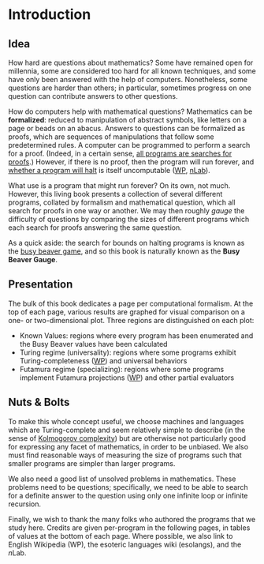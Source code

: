 # Introduction

## Idea

How hard are questions about mathematics? Some have remained open for
millennia, some are considered too hard for all known techniques, and some
have only been answered with the help of computers. Nonetheless, some
questions are harder than others; in particular, sometimes progress on one
question can contribute answers to other questions.

How do computers help with mathematical questions? Mathematics can be
**formalized**: reduced to manipulation of abstract symbols, like letters on a
page or beads on an abacus. Answers to questions can be formalized as proofs,
which are sequences of manipulations that follow some predetermined rules. A
computer can be programmed to perform a search for a proof. (Indeed, in a
certain sense, [all programs are searches for
proofs](https://ncatlab.org/nlab/show/proofs+as+programs).) However, if there
is no proof, then the program will run forever, and [whether a program will
halt](https://en.wikipedia.org/wiki/Halting_problem) is itself uncomputable
([WP](https://en.wikipedia.org/wiki/Computable_function),
[nLab](https://ncatlab.org/nlab/show/computability)).

What use is a program that might run forever? On its own, not much. However,
this living book presents a collection of several different programs, collated
by formalism and mathematical question, which all search for proofs in one way
or another. We may then roughly *gauge* the difficulty of questions by
comparing the sizes of different programs which each search for proofs
answering the same question.

As a quick aside: the search for bounds on halting programs is known as the
[busy beaver game](https://en.wikipedia.org/wiki/Busy_beaver), and so this
book is naturally known as the **Busy Beaver Gauge**.

## Presentation

The bulk of this book dedicates a page per computational formalism. At the top
of each page, various results are graphed for visual comparison on a one- or
two-dimensional plot. Three regions are distinguished on each plot:

* Known Values: regions where every program has been enumerated and the
  Busy Beaver values have been calculated
* Turing regime (universality): regions where some programs exhibit
  Turing-completeness ([WP](https://en.wikipedia.org/wiki/Turing_completeness))
  and universal behaviors
* Futamura regime (specializing): regions where some programs implement
  Futamura projections ([WP](https://en.wikipedia.org/wiki/Partial_evaluation))
  and other partial evaluators

## Nuts & Bolts

To make this whole concept useful, we choose machines and languages which are
Turing-complete and seem relatively simple to describe (in the sense of
[Kolmogorov complexity](https://en.wikipedia.org/wiki/Kolmogorov_complexity))
but are otherwise not particularly good for expressing any facet of
mathematics, in order to be unbiased. We also must find reasonable ways of
measuring the size of programs such that smaller programs are simpler than
larger programs.

We also need a good list of unsolved problems in mathematics. These problems
need to be questions; specifically, we need to be able to search for a
definite answer to the question using only one infinite loop or infinite
recursion.

Finally, we wish to thank the many folks who authored the programs that we
study here. Credits are given per-program in the following pages, in tables of
values at the bottom of each page. Where possible, we also link to English
Wikipedia (WP), the esoteric languages wiki (esolangs), and the *n*Lab.
